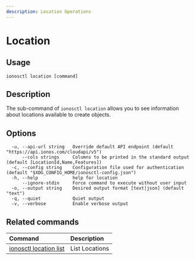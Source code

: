 ```yaml
---
description: Location Operations
---
```


# Location

## Usage

```text
ionosctl location [command]
```

## Description

The sub-command of `ionosctl location` allows you to see information about locations available to create objects.

## Options

```text
  -u, --api-url string   Override default API endpoint (default "https://api.ionos.com/cloudapi/v5")
      --cols strings     Columns to be printed in the standard output (default [LocationId,Name,Features])
  -c, --config string    Configuration file used for authentication (default "$XDG_CONFIG_HOME/ionosctl-config.json")
  -h, --help             help for location
      --ignore-stdin     Force command to execute without user input
  -o, --output string    Desired output format [text|json] (default "text")
  -q, --quiet            Quiet output
  -v, --verbose          Enable verbose output
```

## Related commands

| Command | Description |
| :------ | :---------- |
| [ionosctl location list](list.md) | List Locations |


